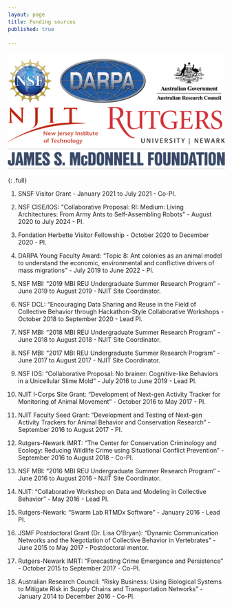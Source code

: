 ```yaml
---
layout: page
title: Funding sources
published: true

---
```


![banner](/img/posts/funding/funding.png){: .full}

1. SNSF Visitor Grant - January 2021 to July 2021 - Co-PI.

1. NSF CISE/IOS: "Collaborative Proposal: RI: Medium: Living Architectures: From Army Ants to Self-Assembling Robots" - August 2020 to July 2024 - PI. 

1. Fondation Herbette Visitor Fellowship - October 2020 to December 2020 - PI.

1. DARPA Young Faculty Award: “Topic 8: Ant colonies as an animal model to understand the economic, environmental and conflictive drivers of mass migrations” - July 2019 to June 2022 - PI.  

1. NSF MBI: “2019 MBI REU Undergraduate Summer Research Program” - June 2019 to August 2019 - NJIT Site Coordinator.

1. NSF DCL: “Encouraging Data Sharing and Reuse in the Field of Collective Behavior through Hackathon-Style Collaborative Workshops - October 2018 to September 2020 - Lead PI.

1. NSF MBI: “2018 MBI REU Undergraduate Summer Research Program” - June 2018 to August 2018 - NJIT Site Coordinator.

1. NSF MBI: “2017 MBI REU Undergraduate Summer Research Program” - June 2017 to August 2017 - NJIT Site Coordinator.

1. NSF IOS: “Collaborative Proposal: No brainer: Cognitive-like Behaviors in a Unicellular Slime Mold” - July 2016 to June 2019 - Lead PI.

1. NJIT I-Corps Site Grant: “Development of Next-gen Activity Tracker for Monitoring of Animal Movement” - October 2016 to May 2017 - PI.

1. NJIT Faculty Seed Grant: “Development and Testing of Next-gen Activity Trackers for Animal Behavior and Conservation Research” - September 2016 to August 2017 - PI.

1. Rutgers-Newark IMRT: “The Center for Conservation Criminology and Ecology: Reducing Wildlife Crime using Situational Conflict Prevention” - September 2016 to August 2018 - Co-PI.

1. NSF MBI: “2016 MBI REU Undergraduate Summer Research Program” - June 2016 to August 2016 - NJIT Site Coordinator.

1. NJIT: “Collaborative Workshop on Data and Modeling in Collective Behavior” - May 2016 - Lead PI.

1. Rutgers-Newark: “Swarm Lab RTMDx Software” - January 2016 - Lead PI.

1. JSMF Postdoctoral Grant (Dr. Lisa O’Bryan): “Dynamic Communication Networks and the Negotiation of Collective Behavior in Vertebrates” - June 2015 to May 2017 - Postdoctoral mentor.

1. Rutgers-Newark IMRT: “Forecasting Crime Emergence and Persistence” - October 2015 to September 2017 - Co-PI.

1. Australian Research Council: “Risky Business: Using Biological Systems to Mitigate Risk in Supply Chains and Transportation Networks” - January 2014 to December 2016 - Co-PI.
